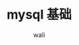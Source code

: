 ﻿---
layout: post
title: mysql 基础   #标题
tagline: mysql
category: SQL      #分类
author: wali    #作者
tag: Postgre     #标签
ghurl:        #github url
ghurl_zip:    #github zip下载
comments: true

post_nav: false
---






